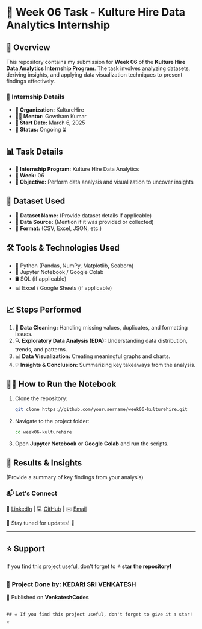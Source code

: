 # 🚀 Week 06 Task - Kulture Hire Data Analytics Internship

## 📌 Overview
This repository contains my submission for **Week 06** of the **Kulture Hire Data Analytics Internship Program**. The task involves analyzing datasets, deriving insights, and applying data visualization techniques to present findings effectively.

### 📌 Internship Details  

- **🏢 Organization:** KultureHire  
- **👨‍🏫 Mentor:** Gowtham Kumar  
- **📅 Start Date:** March 6, 2025
- **📍 Status:** Ongoing ⏳  

## 📊 Task Details
- **📅 Internship Program:** Kulture Hire Data Analytics
- **📆 Week:** 06
- **🎯 Objective:** Perform data analysis and visualization to uncover insights

## 📂 Dataset Used
- 📄 **Dataset Name:** (Provide dataset details if applicable)
- 🔗 **Data Source:** (Mention if it was provided or collected)
- 📑 **Format:** (CSV, Excel, JSON, etc.)

## 🛠️ Tools & Technologies Used
- 🐍 Python (Pandas, NumPy, Matplotlib, Seaborn)
- 📓 Jupyter Notebook / Google Colab
- 🛢️ SQL (if applicable)
- 📊 Excel / Google Sheets (if applicable)

## 📈 Steps Performed
1. 🧹 **Data Cleaning:** Handling missing values, duplicates, and formatting issues.
2. 🔍 **Exploratory Data Analysis (EDA):** Understanding data distribution, trends, and patterns.
3. 📊 **Data Visualization:** Creating meaningful graphs and charts.
4. 💡 **Insights & Conclusion:** Summarizing key takeaways from the analysis.

## 🏃‍♂️ How to Run the Notebook
1. Clone the repository:
   ```bash
   git clone https://github.com/yourusername/week06-kulturehire.git
   ```
2. Navigate to the project folder:
   ```bash
   cd week06-kulturehire
   ```
3. Open **Jupyter Notebook** or **Google Colab** and run the scripts.

## 📌 Results & Insights
(Provide a summary of key findings from your analysis)

### 📬 Let's Connect  

💼 [LinkedIn](https://www.linkedin.com/in/kedari-sri-venkatesh-359056347) | 💻 [GitHub](https://github.com/venkateshcodes) | ✉️ [Email](srivenkatesh6.k@gmail.com)  

🔔 Stay tuned for updates! 🌟  

---

## ⭐ Support  
If you find this project useful, don't forget to **⭐ star the repository!**  

### 📌 **Project Done by:** **KEDARI SRI VENKATESH**  
📢 Published on **VenkateshCodes**  
```

## ⭐ If you find this project useful, don't forget to give it a star! ⭐
